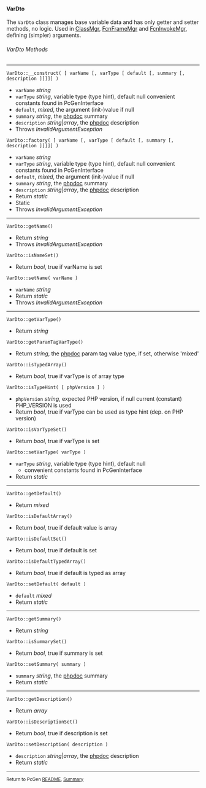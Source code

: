 [comment]: # (This file is part of PcGen, PHP Code Generation support package. Copyright 2020 Kjell-Inge Gustafsson, kigkonsult, All rights reserved, licence GPL 3.0)

#### VarDto

The ```VarDto``` class manages base variable data and has only getter and setter methods, no logic.
Used in [ClassMgr], [FcnFrameMgr] and [FcnInvokeMgr], defining (simpler) arguments.

###### VarDto Methods

---

```VarDto::__construct( [ varName [, varType [ default [, summary [, description ]]]]] )```

* ```varName``` _string_ 
* ```varType``` _string_, variable type (type hint), default null
   convenient constants found in PcGenInterface
* ```default```, _mixed_, the argument (init-)value if null
* ```summary``` _string_, the [phpdoc] summary
* ```description``` _string_|_array_, the [phpdoc] description
* Throws _InvalidArgumentException_


```VarDto::factory( [ varName [, varType [ default [, summary [, description ]]]]] )```

* ```varName``` _string_ 
* ```varType``` _string_, variable type (type hint), default null
   convenient constants found in PcGenInterface
* ```default```, _mixed_, the argument (init-)value if null
* ```summary``` _string_, the [phpdoc] summary
* ```description``` _string_|_array_, the [phpdoc] description
* Return _static_
* Static
* Throws _InvalidArgumentException_

---

```VarDto::getName()```

* Return _string_
* Throws _InvalidArgumentException_


```VarDto::isNameSet()```

* Return _bool_, true if varName is set 


```VarDto::setName( varName )```

* ```varName``` _string_ 
* Return _static_
* Throws _InvalidArgumentException_

---

```VarDto::getVarType()```

* Return _string_


```VarDto::getParamTagVarType()```

* Return _string_, the [phpdoc] param tag value type, if set, otherwise 'mixed' 


```VarDto::isTypedArray()```

* Return _bool_, true if varType is of array type


```VarDto::isTypeHint( [ phpVersion ] )```

* ```phpVersion``` _string_, expected PHP version, if null current (constant) PHP_VERSION is used 
* Return _bool_, true if varType can be used as type hint (dep. on PHP version) 


```VarDto::isVarTypeSet()```

* Return _bool_, true if varType is set 


```VarDto::setVarType( varType )```

* ```varType``` _string_, variable type (type hint), default null
  * convenient constants found in PcGenInterface
* Return _static_

---

```VarDto::getDefault()```

* Return _mixed_


```VarDto::isDefaultArray()```

* Return _bool_, true if default value is array 


```VarDto::isDefaultSet()```

* Return _bool_, true if default is set 


```VarDto::isDefaultTypedArray()```

* Return _bool_, true if default is typed as array 


```VarDto::setDefault( default )```

* ```default``` _mixed_
* Return _static_

---

```VarDto::getSummary()```

* Return _string_


```VarDto::isSummarySet()```

* Return _bool_, true if summary is set 


```VarDto::setSummary( summary )```

* ```summary``` _string_, the [phpdoc] summary
* Return _static_

---

```VarDto::getDescription()```
* Return _array_


```VarDto::isDescriptionSet()```

* Return _bool_, true if description is set 


```VarDto::setDescription( description )```

* ```description``` _string_|_array_, the [phpdoc] description
* Return _static_

---

<small>Return to PcGen [README], [Summary]</small> 

[ClassMgr]:ClassMgr.md
[FcnFrameMgr]:FcnFrameMgr.md
[FcnInvokeMgr]:FcnInvokeMgr.md
[phpdoc]:https://phpdoc.org
[README]:../README.md
[Summary]:Summary.md

